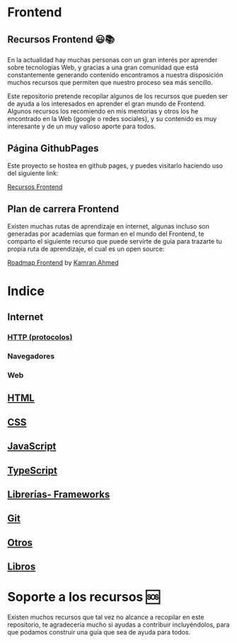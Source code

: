 # Frontend

## Recursos Frontend 😃📚

En la actualidad hay muchas personas con un gran interés por aprender sobre tecnologías Web, y gracias a una gran comunidad que está constantemente generando contenido encontramos a nuestra disposición muchos recursos que permiten que nuestro proceso sea más sencillo.

Este repositorio pretende recopilar algunos de los recursos que pueden ser de ayuda a los interesados en aprender el gran mundo de Frontend. Algunos recursos los recomiendo en mis mentorias y otros los he encontrado en la Web (google o redes sociales), y su contenido es muy interesante y de un muy valioso aporte para todos.


## Página GithubPages

Este proyecto se hostea en github pages, y puedes visitarlo haciendo uso del siguiente link:

[Recursos Frontend](https://vanessamarely.github.io/recursos-frontend/)


## Plan de carrera Frontend

Existen muchas rutas de aprendizaje en internet, algunas incluso son generadas por academias que forman en el mundo del Frontend, te comparto el siguiente recurso que puede servirte de guia para trazarte tu propia ruta de aprendizaje, el cual es un open source:

[Roadmap Frontend](https://roadmap.sh/frontend) by [Kamran Ahmed](https://github.com/kamranahmedse) 


# Indice

## Internet
### [HTTP (protocolos)](HTTP.md)
### Navegadores
### Web

## [HTML](HTML.md)

## [CSS](CSS.md)

## [JavaScript](JavaScript.md)

## [TypeScript](TypeScript.md)

## [Librerías- Frameworks](librerias-frameworks.md)

## [Git](Git.md)

## [Otros](otros.md)

## [Libros](Libros.md)


# Soporte a los recursos 🆘

Existen muchos recursos que tal vez no alcance a recopilar en este repositorio, te agradecería mucho si ayudas a contribuir incluyéndolos, para que podamos construir una guía que sea de ayuda para todos.

